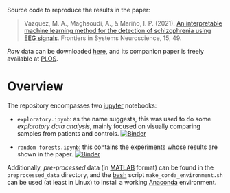 Source code to reproduce the results in the paper:

> Vázquez, M. A., Maghsoudi, A., & Mariño, I. P. (2021). [An interpretable machine learning method for the detection of schizophrenia using EEG signals](https://www.frontiersin.org/articles/10.3389/fnsys.2021.652662/full?&utm_source=Email_to_authors_&utm_medium=Email&utm_content=T1_11.5e1_author&utm_campaign=Email_publication&field=&journalName=Frontiers_in_Systems_Neuroscience&id=652662). Frontiers in Systems Neuroscience, 15, 49.

*Raw* data can be downloaded [here](https://repod.icm.edu.pl/dataset.xhtml?persistentId=doi%3A10.18150%2Frepod.0107441&fbclid=IwAR3xp2T6VkBSWK_T9hOKp6cIEq_ac1I4dzSnxVLPbowDyd37hgAZUm59QdQ), and its companion paper is freely available at [PLOS](https://journals.plos.org/plosone/article?id=10.1371/journal.pone.0188629).

# Overview

The repository encompasses two [jupyter](https://jupyter.org/) notebooks:

- `exploratory.ipynb`: as the name suggests, this was used to do some *exploratory data analysis*, mainly focused on visually comparing samples from patients and controls. [![Binder](https://mybinder.org/badge_logo.svg)](https://mybinder.org/v2/gh/manuvazquez/2021_interpretable/HEAD?filepath=exploratory.ipynb)

- `random forests.ipynb`: this contains the experiments whose results are shown in the paper. [![Binder](https://mybinder.org/badge_logo.svg)](https://mybinder.org/v2/gh/manuvazquez/2021_interpretable/HEAD?filepath=random%20forests.ipynb)

Additionally, *pre-processed* data (in [MATLAB](https://www.mathworks.com/) format) can be found in the `preprocessed_data` directory, and the [bash](https://www.gnu.org/software/bash/) script `make_conda_environment.sh` can be used (at least in Linux) to install a working [Anaconda](https://anaconda.org/) environment.


